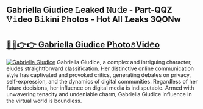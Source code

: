 ## Gabriella Giudice 𝙻eaked 𝙽u𝚍e - Part-QQZ 𝚅𝚒deo B𝚒kini 𝙿hotos - Hot All 𝙻eaks 3QONw

# <h2><a href="http://ld13xq.urlbe.top/?page=Gabriella+Giudice">🔗🔗👉👉 Gabriella Giudice P𝚑oto𝚜Vid𝚎o</a></h2>

[![Gabriella Giudice](https://i.imgur.com/eBuTRDB.gif)](http://ld13xq.urlbe.top/?page=Gabriella+Giudice)
Gabriella Giudice, a complex and intriguing character, eludes straightforward classification. Her distinctive online communication style has captivated and provoked critics, generating debates on privacy, self-expression, and the dynamics of digital communities. Regardless of her future decisions, her influence on digital media is indisputable. Armed with unwavering tenacity and undeniable charm, Gabriella Giudice influence in the virtual world is boundless.

